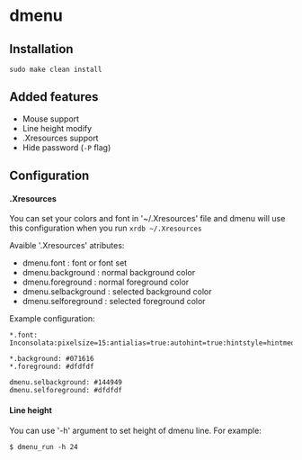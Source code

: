 # dmenu

## Installation
```
sudo make clean install
```

## Added features
* Mouse support
* Line height modify
* .Xresources support
* Hide password (`-P` flag)

## Configuration
#### .Xresources
You can set your colors and font in '~/.Xresources' file and dmenu will use this configuration when you run `xrdb ~/.Xresources`

Avaible '.Xresources' atributes:
* dmenu.font : font or font set
* dmenu.background : normal background color
* dmenu.foreground : normal foreground color
* dmenu.selbackground : selected background color
* dmenu.selforeground : selected foreground color

Example configuration:
```
*.font: Inconsolata:pixelsize=15:antialias=true:autohint=true:hintstyle=hintmedium

*.background: #071616
*.foreground: #dfdfdf

dmenu.selbackground: #144949
dmenu.selforeground: #dfdfdf
```
#### Line height
You can use '-h' argument to set height of dmenu line.
For example:
```
$ dmenu_run -h 24
```

